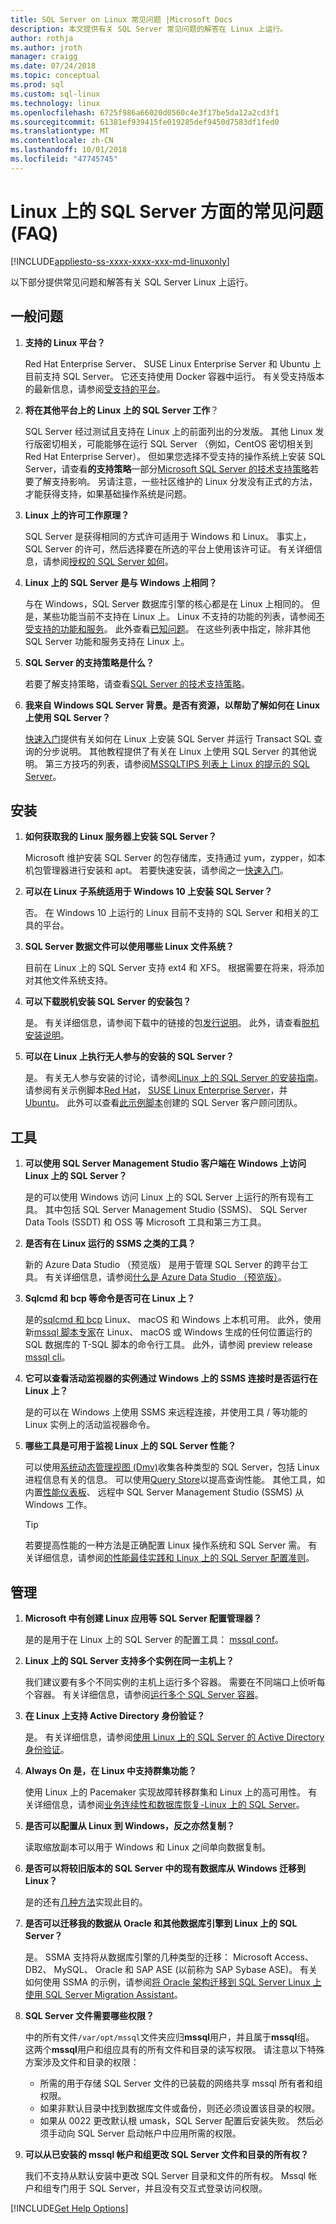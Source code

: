 ```yaml
---
title: SQL Server on Linux 常见问题 |Microsoft Docs
description: 本文提供有关 SQL Server 常见问题的解答在 Linux 上运行。
author: rothja
ms.author: jroth
manager: craigg
ms.date: 07/24/2018
ms.topic: conceptual
ms.prod: sql
ms.custom: sql-linux
ms.technology: linux
ms.openlocfilehash: 6725f986a66020d0560c4e3f17be5da12a2cd3f1
ms.sourcegitcommit: 61381ef939415fe019285def9450d7583df1fed0
ms.translationtype: MT
ms.contentlocale: zh-CN
ms.lasthandoff: 10/01/2018
ms.locfileid: "47745745"
---
```

# <a name="sql-server-on-linux-frequently-asked-questions-faq"></a>Linux 上的 SQL Server 方面的常见问题 (FAQ)

[!INCLUDE[appliesto-ss-xxxx-xxxx-xxx-md-linuxonly](../includes/appliesto-ss-xxxx-xxxx-xxx-md-linuxonly.md)]

以下部分提供常见问题和解答有关 SQL Server Linux 上运行。

## <a name="general-questions"></a>一般问题

1. **支持的 Linux 平台？**

   Red Hat Enterprise Server、 SUSE Linux Enterprise Server 和 Ubuntu 上目前支持 SQL Server。 它还支持使用 Docker 容器中运行。 有关受支持版本的最新信息，请参阅[受支持的平台](sql-server-linux-setup.md#supportedplatforms)。

1. **将在其他平台上的 Linux 上的 SQL Server 工作**？

   SQL Server 经过测试且支持在 Linux 上的前面列出的分发版。 其他 Linux 发行版密切相关，可能能够在运行 SQL Server （例如，CentOS 密切相关到 Red Hat Enterprise Server）。 但如果您选择不受支持的操作系统上安装 SQL Server，请查看**的支持策略**一部分[Microsoft SQL Server 的技术支持策略](https://support.microsoft.com/help/4047326/support-policy-for-microsoft-sql-server)若要了解支持影响。 另请注意，一些社区维护的 Linux 分发没有正式的方法，才能获得支持，如果基础操作系统是问题。

1. **Linux 上的许可工作原理？**

   SQL Server 是获得相同的方式许可适用于 Windows 和 Linux。 事实上，SQL Server 的许可，然后选择要在所选的平台上使用该许可证。 有关详细信息，请参阅[授权的 SQL Server 如何](https://www.microsoft.com/sql-server/sql-server-2017-pricing)。

1. **Linux 上的 SQL Server 是与 Windows 上相同？**

   与在 Windows，SQL Server 数据库引擎的核心都是在 Linux 上相同的。 但是，某些功能当前不支持在 Linux 上。 Linux 不支持的功能的列表，请参阅[不受支持的功能和服务](sql-server-linux-release-notes.md#Unsupported)。 此外查看[已知问题](sql-server-linux-release-notes.md#known-issues)。 在这些列表中指定，除非其他 SQL Server 功能和服务支持在 Linux 上。

1. **SQL Server 的支持策略是什么？**

   若要了解支持策略，请查看[SQL Server 的技术支持策略](https://support.microsoft.com/help/4047326/support-policy-for-microsoft-sql-server)。

1. **我来自 Windows SQL Server 背景。是否有资源，以帮助了解如何在 Linux 上使用 SQL Server？**

   [快速入门](sql-server-linux-setup.md#platforms)提供有关如何在 Linux 上安装 SQL Server 并运行 Transact SQL 查询的分步说明。 其他教程提供了有关在 Linux 上使用 SQL Server 的其他说明。 第三方技巧的列表，请参阅[MSSQLTIPS 列表上 Linux 的提示的 SQL Server](https://www.mssqltips.com/sql-server-tip-category/226/sql-server-on-linux/)。

## <a name="installation"></a>安装

1. **如何获取我的 Linux 服务器上安装 SQL Server？**

   Microsoft 维护安装 SQL Server 的包存储库，支持通过 yum，zypper，如本机包管理器进行安装和 apt。 若要快速安装，请参阅之一[快速入门](sql-server-linux-setup.md#platforms)。

1. **可以在 Linux 子系统适用于 Windows 10 上安装 SQL Server？**

   否。 在 Windows 10 上运行的 Linux 目前不支持的 SQL Server 和相关的工具的平台。

1. **SQL Server 数据文件可以使用哪些 Linux 文件系统？**

   目前在 Linux 上的 SQL Server 支持 ext4 和 XFS。 根据需要在将来，将添加对其他文件系统支持。

1. **可以下载脱机安装 SQL Server 的安装包？**

   是。 有关详细信息，请参阅下载中的链接的包[发行说明](sql-server-linux-release-notes.md)。 此外，请查看[脱机安装说明](sql-server-linux-setup.md#offline)。

1. **可以在 Linux 上执行无人参与的安装的 SQL Server？**

   是。 有关无人参与安装的讨论，请参阅[Linux 上的 SQL Server 的安装指南](sql-server-linux-setup.md#unattended)。 请参阅有关示例脚本[Red Hat](sample-unattended-install-redhat.md)， [SUSE Linux Enterprise Server](sample-unattended-install-suse.md)，并[Ubuntu](sample-unattended-install-ubuntu.md)。 此外可以查看[此示例脚本](https://blogs.msdn.microsoft.com/sqlcat/2017/10/03/unattended-install-and-configuration-for-sql-server-2017-on-linux/)创建的 SQL Server 客户顾问团队。

## <a name="tools"></a>工具

1. **可以使用 SQL Server Management Studio 客户端在 Windows 上访问 Linux 上的 SQL Server？**

   是的可以使用 Windows 访问 Linux 上的 SQL Server 上运行的所有现有工具。 其中包括 SQL Server Management Studio (SSMS)、 SQL Server Data Tools (SSDT) 和 OSS 等 Microsoft 工具和第三方工具。

1. **是否有在 Linux 运行的 SSMS 之类的工具？**

   新的 Azure Data Studio （预览版） 是用于管理 SQL Server 的跨平台工具。 有关详细信息，请参阅[什么是 Azure Data Studio （预览版）](../azure-data-studio/what-is.md)。

1. **Sqlcmd 和 bcp 等命令是否可在 Linux 上？**

   是的[sqlcmd 和 bcp](sql-server-linux-setup-tools.md) Linux、 macOS 和 Windows 上本机可用。 此外，使用新[mssql 脚本专家](https://github.com/Microsoft/mssql-scripter)在 Linux、 macOS 或 Windows 生成的任何位置运行的 SQL 数据库的 T-SQL 脚本的命令行工具。 此外，请参阅 preview release [mssql cli](https://blogs.technet.microsoft.com/dataplatforminsider/2017/12/12/try-mssql-cli-a-new-interactive-command-line-tool-for-sql-server/)。

1. **它可以查看活动监视器的实例通过 Windows 上的 SSMS 连接时是否运行在 Linux 上？**

   是的可以在 Windows 上使用 SSMS 来远程连接，并使用工具 / 等功能的 Linux 实例上的活动监视器命令。

1. **哪些工具是可用于监视 Linux 上的 SQL Server 性能？**

   可以使用[系统动态管理视图 (Dmv)](../relational-databases/system-dynamic-management-views/system-dynamic-management-views.md)收集各种类型的 SQL Server，包括 Linux 进程信息有关的信息。 可以使用[Query Store](../relational-databases/performance/monitoring-performance-by-using-the-query-store.md)以提高查询性能。 其他工具，如内置[性能仪表板](https://blogs.msdn.microsoft.com/sql_server_team/new-in-ssms-performance-dashboard-built-in/)、 远程中 SQL Server Management Studio (SSMS) 从 Windows 工作。

   > [!TIP]
   > 若要提高性能的一种方法是正确配置 Linux 操作系统和 SQL Server 需。 有关详细信息，请参阅[的性能最佳实践和 Linux 上的 SQL Server 配置准则](sql-server-linux-performance-best-practices.md)。

## <a name="administration"></a>管理

1. **Microsoft 中有创建 Linux 应用等 SQL Server 配置管理器？**

   是的是用于在 Linux 上的 SQL Server 的配置工具： [mssql conf](sql-server-linux-configure-mssql-conf.md)。

1. **Linux 上的 SQL Server 支持多个实例在同一主机上？**

   我们建议要有多个不同实例的主机上运行多个容器。 需要在不同端口上侦听每个容器。 有关详细信息，请参阅[运行多个 SQL Server 容器](sql-server-linux-configure-docker.md#run-multiple-sql-server-containers)。

1. **在 Linux 上支持 Active Directory 身份验证？**

   是。 有关详细信息，请参阅[使用 Linux 上的 SQL Server 的 Active Directory 身份验证](sql-server-linux-active-directory-authentication.md)。

1. **Always On 是，在 Linux 中支持群集功能？**

   使用 Linux 上的 Pacemaker 实现故障转移群集和 Linux 上的高可用性。 有关详细信息，请参阅[业务连续性和数据库恢复-Linux 上的 SQL Server](sql-server-linux-business-continuity-dr.md)。

1. **是否可以配置从 Linux 到 Windows，反之亦然复制？**

   读取缩放副本可以用于 Windows 和 Linux 之间单向数据复制。

1. **是否可以将较旧版本的 SQL Server 中的现有数据库从 Windows 迁移到 Linux？**

   是的还有[几种方法](sql-server-linux-migrate-overview.md)实现此目的。

1. **是否可以迁移我的数据从 Oracle 和其他数据库引擎到 Linux 上的 SQL Server？**

   是。 SSMA 支持将从数据库引擎的几种类型的迁移： Microsoft Access、 DB2、 MySQL、 Oracle 和 SAP ASE (以前称为 SAP Sybase ASE)。 有关如何使用 SSMA 的示例，请参阅[将 Oracle 架构迁移到 SQL Server Linux 上使用 SQL Server Migration Assistant](../ssma/oracle/sql-server-linux-convert-from-oracle.md?toc=%2fsql%2flinux%2ftoc.json)。

1. **SQL Server 文件需要哪些权限？**

   中的所有文件`/var/opt/mssql`文件夹应归**mssql**用户，并且属于**mssql**组。 这两个**mssql**用户和组应具有的所有文件和目录的读写权限。 请注意以下特殊方案涉及文件和目录的权限：

   * 所需的用于存储 SQL Server 文件的已装载的网络共享 mssql 所有者和组权限。
   * 如果非默认目录中找到数据库文件或备份，则还必须设置该目录的权限。
   * 如果从 0022 更改默认根 umask，SQL Server 配置后安装失败。 然后必须手动向 SQL Server 启动帐户中应用所需的权限。

1. **可以从已安装的 mssql 帐户和组更改 SQL Server 文件和目录的所有权？**

   我们不支持从默认安装中更改 SQL Server 目录和文件的所有权。 Mssql 帐户和组专门用于 SQL Server，并且没有交互式登录访问权限。

[!INCLUDE[Get Help Options](../includes/paragraph-content/get-help-options.md)]
